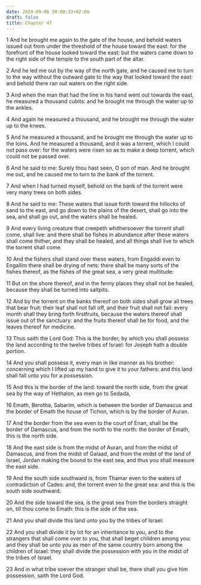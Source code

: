 ```yaml
---
date: 2024-09-06 20:00:33+02:00
draft: false
title: Chapter 47
---
```




1 And he brought me again to the gate of the house, and behold waters issued out from under the threshold of the house toward the east: for the forefront of the house looked toward the east: but the waters came down to the right side of the temple to the south part of the altar.

2 And he led me out by the way of the north gate, and he caused me to turn to the way without the outward gate to the way that looked toward the east: and behold there ran out waters on the right side.

3 And when the man that had the line in his hand went out towards the east, he measured a thousand cubits: and he brought me through the water up to the ankles.

4 And again he measured a thousand, and he brought me through the water up to the knees.

5 And he measured a thousand, and he brought me through the water up to the loins. And he measured a thousand, and it was a torrent, which I could not pass over: for the waters were risen so as to make a deep torrent, which could not be passed over.

6 And he said to me: Surely thou hast seen, O son of man. And he brought me out, and he caused me to turn to the bank of the torrent.

7 And when I had turned myself, behold on the bank of the torrent were very many trees on both sides.

8 And he said to me: These waters that issue forth toward the hillocks of sand to the east, and go down to the plains of the desert, shall go into the sea, and shall go out, and the waters shall be healed.

9 And every living creature that creepeth whithersoever the torrent shall come, shall live: and there shall be fishes in abundance after these waters shall come thither, and they shall be healed, and all things shall live to which the torrent shall come.

10 And the fishers shall stand over these waters, from Engaddi even to Engallim there shall be drying of nets: there shall be many sorts of the fishes thereof, as the fishes of the great sea, a very great multitude:

11 But on the shore thereof, and in the fenny places they shall not be healed, because they shall be turned into saltpits.

12 And by the torrent on the banks thereof on both sides shall grow all trees that bear fruit: their leaf shall not fall off, and their fruit shall not fail: every month shall they bring forth firstfruits, because the waters thereof shall issue out of the sanctuary: and the fruits thereof shall be for food, and the leaves thereof for medicine.

13 Thus saith the Lord God: This is the border, by which you shall possess the land according to the twelve tribes of Israel: for Joseph hath a double portion.

14 And you shall possess it, every man in like manner as his brother: concerning which I lifted up my hand to give it to your fathers: and this land shall fall unto you for a possession.

15 And this is the border of the land: toward the north side, from the great sea by the way of Hethalon, as men go to Sedada,

16 Emath, Berotha, Sabarim, which is between the border of Damascus and the border of Emath the house of Tichon, which is by the border of Auran.

17 And the border from the sea even to the court of Enan, shall be the border of Damascus, and from the north to the north: the border of Emath, this is the north side.

18 And the east side is from the midst of Auran, and from the midst of Damascus, and from the midst of Galaad, and from the midst of the land of Israel, Jordan making the bound to the east sea, and thus you shall measure the east side.

19 And the south side southward is, from Thamar even to the waters of contradiction of Cades: and, the torrent even to the great sea: and this is the south side southward.

20 And the side toward the sea, is the great sea from the borders straight on, till thou come to Emath: this is the side of the sea.

21 And you shall divide this land unto you by the tribes of Israel:

22 And you shall divide it by lot for an inheritance to you, and to the strangers that shall come over to you, that shall beget children among you: and they shall be unto you as men of the same country born among the children of Israel: they shall divide the possession with you in the midst of the tribes of Israel.

23 And in what tribe soever the stranger shall be, there shall you give him possession, saith the Lord God.


